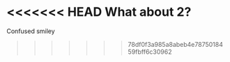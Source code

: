 <<<<<<< HEAD
What about 2?
=======
Confused smiley
>>>>>>> 78df0f3a985a8abeb4e7875018459fbff6c30962
